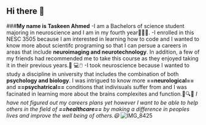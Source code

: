 ## Hi there 👋
###**My name is Taskeen Ahmed**
-I am a Bachelors of science student majoring in neuroscience and I am in my fourth year📖👩‍🔬.
-I enrolled in this NESC 3505 because I am interested in learning how to code and I wanted to know more about scientifc programing so that I can persue a careers in areas that include **neuroimaging and neurotechnology**. In addition, a few of my friends had recommended me to take this course as they enjoyed taking it in their previous years.🥼 💻🖱️
-I took neuroscience because I wanted to study a discipline in university that includes the combination of both **psychology and biology**. I was intrigued to know more **==neurological==** and **==psychatrical==** conditions that indivisuals suffer from and I was facinated in learning more about the brains complexites and function.💊🔍🧠
*I have not figured out my careers plans yet however I want to be able to help others in the field of **==healthcare==** by making a difference in peoples lives and improve the well being of others.😄*
![IMG_8425](https://github.com/user-attachments/assets/9e5a1361-bae7-4d44-8390-35e108265704)


<!--
**TaskeenAhmed1234/TaskeenAhmed1234** is a ✨ _special_ ✨ repository because its `README.md` (this file) appears on your GitHub profile.

Here are some ideas to get you started:

- 🔭 I’m currently working on ...
- 🌱 I’m currently learning ...
- 👯 I’m looking to collaborate on ...
- 🤔 I’m looking for help with ...
- 💬 Ask me about ...
- 📫 How to reach me: ...
- 😄 Pronouns: ...
- ⚡ Fun fact: ...
-->
